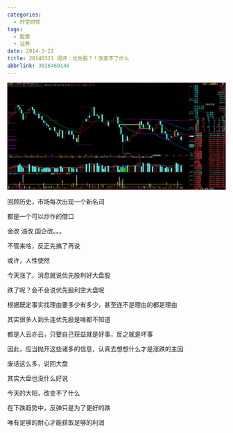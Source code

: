 ```yaml
---
categories:
  - 时空研究
tags:
  - 股票
  - 证券
date: 2014-3-21
title: 20140321 周评：优先股？！改变不了什么
abbrlink: 3026469146
---
```

![20140321-0](/images/20140321-0.gif)

回顾历史，市场每次出现一个新名词

都是一个可以炒作的借口

金改 油改 国企改。。。

不管来啥，反正先搞了再说

或许，人性使然


今天涨了，消息就说优先股利好大盘股

跌了呢？会不会说优先股利空大盘呢

根据既定事实找理由要多少有多少，甚至连不是理由的都是理由

其实很多人到头连优先股是啥都不知道

都是人云亦云，只要自己获益就是好事，反之就是坏事

因此，应当抛开这些诸多的信息，认真去想想什么才是涨跌的主因


废话这么多，说回大盘

其实大盘也没什么好说

今天的大阳，改变不了什么

在下跌趋势中，反弹只是为了更好的跌

唯有足够的耐心才能获取足够的利润